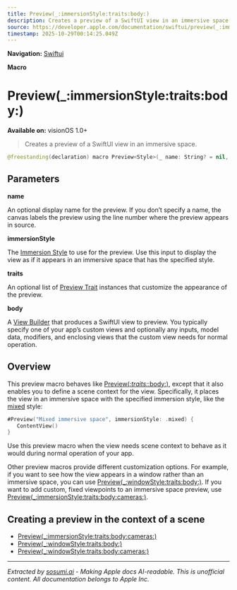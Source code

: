 ```yaml
---
title: Preview(_:immersionStyle:traits:body:)
description: Creates a preview of a SwiftUI view in an immersive space.
source: https://developer.apple.com/documentation/swiftui/preview(_:immersionstyle:traits:body:)
timestamp: 2025-10-29T00:14:25.049Z
---
```


**Navigation:** [Swiftui](/documentation/swiftui)

**Macro**

# Preview(_:immersionStyle:traits:body:)

**Available on:** visionOS 1.0+

> Creates a preview of a SwiftUI view in an immersive space.

```swift
@freestanding(declaration) macro Preview<Style>(_ name: String? = nil, immersionStyle: Style, traits: PreviewTrait<Preview.ViewTraits>..., @ViewBuilder body: @escaping @MainActor () -> any View) where Style : ImmersionStyle
```

## Parameters

**name**

An optional display name for the preview. If you don’t specify a name, the canvas labels the preview using the line number where the preview appears in source.



**immersionStyle**

The [Immersion Style](/documentation/swiftui/immersionstyle) to use for the preview. Use this input to display the view as if it appears in an immersive space that has the specified style.



**traits**

An optional list of [Preview Trait](/documentation/DeveloperToolsSupport/PreviewTrait) instances that customize the appearance of the preview.



**body**

A [View Builder](/documentation/swiftui/viewbuilder) that produces a SwiftUI view to preview. You typically specify one of your app’s custom views and optionally any inputs, model data, modifiers, and enclosing views that the custom view needs for normal operation.



## Overview

This preview macro behaves like [Preview(_:traits:_:body:)](/documentation/swiftui/preview(_:traits:_:body:)), except that it also enables you to define a scene context for the view. Specifically, it places the view in an immersive space with the specified immersion style, like the [mixed](/documentation/swiftui/immersionstyle/mixed) style:

```swift
#Preview("Mixed immersive space", immersionStyle: .mixed) {
   ContentView()
}
```

Use this preview macro when the view needs scene context to behave as it would during normal operation of your app.

Other preview macros provide different customization options. For example, if you want to see how the view appears in a window rather than an immersive space, you can use [Preview(_:windowStyle:traits:body:)](/documentation/swiftui/preview(_:windowstyle:traits:body:)). If you want to add custom, fixed viewpoints to an immersive space preview, use [Preview(_:immersionStyle:traits:body:cameras:)](/documentation/swiftui/preview(_:immersionstyle:traits:body:cameras:)).

## Creating a preview in the context of a scene

- [Preview(_:immersionStyle:traits:body:cameras:)](/documentation/swiftui/preview(_:immersionstyle:traits:body:cameras:))
- [Preview(_:windowStyle:traits:body:)](/documentation/swiftui/preview(_:windowstyle:traits:body:))
- [Preview(_:windowStyle:traits:body:cameras:)](/documentation/swiftui/preview(_:windowstyle:traits:body:cameras:))

---

*Extracted by [sosumi.ai](https://sosumi.ai) - Making Apple docs AI-readable.*
*This is unofficial content. All documentation belongs to Apple Inc.*
